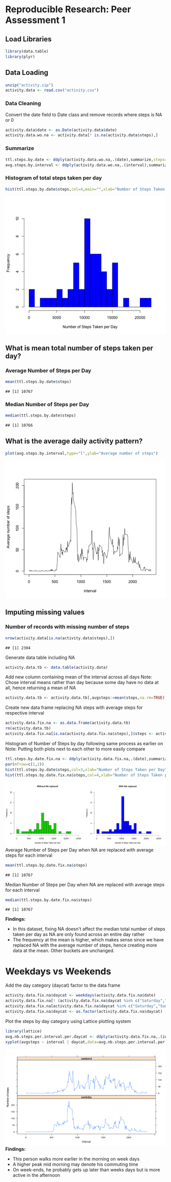 # Reproducible Research: Peer Assessment 1

## Load Libraries

```r
library(data.table)
library(plyr)
```

## Data Loading

```r
unzip("activity.zip")
activity.data <- read.csv("activity.csv")
```

### Data Cleaning
Convert the date field to Date class and remove records where steps is NA or 0

```r
activity.data$date <- as.Date(activity.data$date)
activity.data.wo.na <- activity.data[! is.na(activity.data$steps),]
```
### Summarize 

```r
ttl.steps.by.date <- ddply(activity.data.wo.na,.(date),summarize,steps=sum(steps,rm.na=TRUE))
avg.steps.by.interval <- ddply(activity.data.wo.na,.(interval),summarize,steps=mean(steps))
```

### Histogram of total steps taken per day

```r
hist(ttl.steps.by.date$steps,col=4,main="",xlab="Number of Steps Taken per Day",breaks=25)
```

![plot of chunk unnamed-chunk-5](figure/unnamed-chunk-5.png) 

## What is mean total number of steps taken per day?
### Average Number of Steps per Day

```r
mean(ttl.steps.by.date$steps)
```

```
## [1] 10767
```
### Median Number of Steps per Day

```r
median(ttl.steps.by.date$steps)
```

```
## [1] 10766
```

## What is the average daily activity pattern?

```r
plot(avg.steps.by.interval,type="l",ylab="Average number of steps")
```

![plot of chunk unnamed-chunk-8](figure/unnamed-chunk-8.png) 

## Imputing missing values
### Number of records with missing number of steps

```r
nrow(activity.data[is.na(activity.data$steps),])
```

```
## [1] 2304
```
Generate data table including NA

```r
activity.data.tb <- data.table(activity.data)
```
Add new column containing mean of the interval across all days
Note: Chose interval means rather than day because some day have no data at all, hence returning a mean of NA

```r
activity.data.tb <- activity.data.tb[,avgsteps:=mean(steps,na.rm=TRUE),by=interval]
```
Create new data frame replacing NA steps with average steps for respective interval

```r
activity.data.fix.na <- as.data.frame(activity.data.tb)
rm(activity.data.tb)
activity.data.fix.na[is.na(activity.data.fix.na$steps),]$steps <- activity.data.fix.na[is.na(activity.data.fix.na$steps),]$avgsteps
```
Histogram of Number of Steps by day following same process as earlier on
Note: Putting both plots next to each other to more easily compare

```r
ttl.steps.by.date.fix.na <- ddply(activity.data.fix.na,.(date),summarize,steps=sum(steps,rm.na=TRUE))
par(mfrow=c(1,2))
hist(ttl.steps.by.date$steps,col=3,xlab="Number of Steps Taken per Day",breaks=25,main="Without NA replaced",ylim=c(0,20),xlim=c(0,25000))
hist(ttl.steps.by.date.fix.na$steps,col=4,xlab="Number of Steps Taken per Day",breaks=25,main="With NA replaced",ylim=c(0,20),xlim=c(0,25000))
```

![plot of chunk unnamed-chunk-13](figure/unnamed-chunk-13.png) 
Average Number of Steps per Day when NA are replaced with average steps for each interval

```r
mean(ttl.steps.by.date.fix.na$steps)
```

```
## [1] 10767
```
Median Number of Steps per Day when NA are replaced with average steps for each interval

```r
median(ttl.steps.by.date.fix.na$steps)
```

```
## [1] 10767
```
<B>Findings: </B>
* In this dataset, fixing NA doesn't affect the median total number of steps taken per day as NA are only found across an entire day rather
* The frequency at the mean is higher, which makes sense since we have replaced NA with the average number of steps, hence creating more data at the mean. Other buckets are unchanged.

# Weekdays vs Weekends
Add the day category (daycat) factor to the data frame

```r
activity.data.fix.na$daycat <- weekdays(activity.data.fix.na$date)
activity.data.fix.na[! (activity.data.fix.na$daycat %in% c("Saturday","Sunday")),]$daycat <- "weekday"
activity.data.fix.na[activity.data.fix.na$daycat %in% c("Saturday","Sunday"),]$daycat <- "weekend"
activity.data.fix.na$daycat <- as.factor(activity.data.fix.na$daycat)
```
Plot the steps by day category using Lattice plotting system

```r
library(lattice)
avg.nb.steps.per.interval.per.daycat <- ddply(activity.data.fix.na,.(interval,daycat),summarize,avgsteps=mean(steps))
xyplot(avgsteps ~ interval | daycat,data=avg.nb.steps.per.interval.per.daycat,type="l",layout=c(1,2),ylab="Number of steps")
```

![plot of chunk unnamed-chunk-17](figure/unnamed-chunk-17.png) 
<B>Findings:</B>
* This person walks more earlier in the morning on week days
* A higher peak mid morning may denote his commuting time
* On week-ends, he probably gets up later than weeks days but is more active in the afternoon
